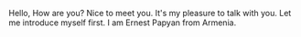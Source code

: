 Hello, How are you?
Nice to meet you.
It's my pleasure to talk with you.
Let me introduce myself first.
I am Ernest Papyan from Armenia.
